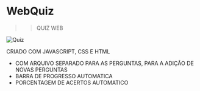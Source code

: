 # WebQuiz

>> QUIZ WEB 


![Quiz](https://user-images.githubusercontent.com/107477302/202053685-4e0e87ca-b4aa-4f37-8e4a-691a82079e51.PNG)

CRIADO COM JAVASCRIPT, CSS E HTML

- COM ARQUIVO SEPARADO PARA AS PERGUNTAS, PARA A ADIÇÃO DE NOVAS PERGUNTAS
- BARRA DE PROGRESSO AUTOMATICA
- PORCENTAGEM DE ACERTOS AUTOMATICO 
